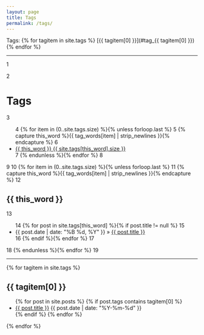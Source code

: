 ```yaml
---
layout: page
title: Tags
permalink: /tags/
---
```


<!--from http://hamishwillee.github.io/2014/06/06/tags-in-jekyll-without-plugins/ -->

Tags: {% for tagitem in site.tags %} [{{ tagitem[0] }}](#tag_{{ tagitem[0] }}) {% endfor %}


<hr>

 1 <div id="tags">
 2   <h1>Tags</h1>
 3   <ul class="tag-box inline">
 4   {% for item in (0..site.tags.size) %}{% unless forloop.last %}
 5     {% capture this_word %}{{ tag_words[item] | strip_newlines }}{% endcapture %}
 6     <li><a href="#{{ this_word | cgi_escape }}">{{ this_word }} <span>{{ site.tags[this_word].size }}</span></a></li>
 7   {% endunless %}{% endfor %}
 8   </ul>
 9 
10   {% for item in (0..site.tags.size) %}{% unless forloop.last %}
11     {% capture this_word %}{{ tag_words[item] | strip_newlines }}{% endcapture %}
12   <h2 id="{{ this_word | cgi_escape }}">{{ this_word }}</h2>
13   <ul class="posts">
14     {% for post in site.tags[this_word] %}{% if post.title != null %}
15     <li itemscope><span class="entry-date"><time datetime="{{ post.date | date_to_xmlschema }}" itemprop="datePublished">{{ post.date | date: "%B %d, %Y" }}</time></span> &raquo; <a href="{{ post.url }}">{{ post.title }}</a></li>
16     {% endif %}{% endfor %}
17   </ul>
18   {% endunless %}{% endfor %}
19 </div>






----------------------------------------


{% for tagitem in site.tags %}

<div id="tag_{{ tagitem[0] }}">
<h2> {{ tagitem[0] }} </h2>
 <ul>
  {% for post in site.posts %}
      {% if post.tags contains tagitem[0] %}         
        <li>
          <a class="post-link" href="{{ post.url | prepend: site.baseurl }}">{{ post.title }}</a>
          <span class="date">{{ post.date | date: "%Y-%m-%d" }}</span>
          <!--
          {% if post.tags != empty %} <div class="tag-icon-image"> {% for tag in post.tags %} <div class="tag-link"><a href="#{{ tag }}">{{ tag }}</a></div> {% endfor %}</div>{% endif %} 
         </div>-->
		</li>
      {% endif %}
  {% endfor %}
</ul>

</div>
{% endfor %}



